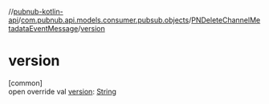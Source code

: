 //[pubnub-kotlin-api](../../../index.md)/[com.pubnub.api.models.consumer.pubsub.objects](../index.md)/[PNDeleteChannelMetadataEventMessage](index.md)/[version](version.md)

# version

[common]\
open override val [version](version.md): [String](https://kotlinlang.org/api/latest/jvm/stdlib/kotlin-stdlib/kotlin/-string/index.html)
